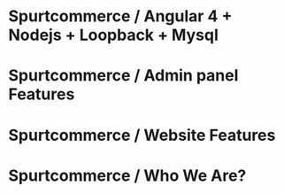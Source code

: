 
# Spurtcommerce / Angular 4 + Nodejs + Loopback + Mysql



# Spurtcommerce / Admin panel Features


# Spurtcommerce / Website Features


# Spurtcommerce / Who We Are?


